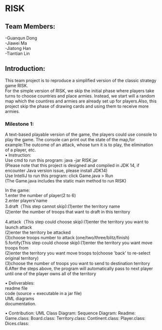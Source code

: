 # RISK

## Team Members:
-Guanqun Dong  
-Jiawei Ma  
-Jiatong Han  
-Tiantian Lin  

## Introduction:
This team project is to reproduce a simplified version of the classic strategy game RISK.    
For the simple version of RISK, we skip the initial phase where players take turns to choose countries and place armies. Instead, we start will a random map which the countires and armies are already set up for players.Also, this project skip the phase of drawing cards and using them to receive more armies.  

### Milestone 1:  
A text-based playable version of the game, the players could use console to play the game. The console can print out the state of the map,for example:The outcome of an attack, whose turn it is to play, the elimination of a player, etc.     
• Instruction:    
Use cmd  to run this program: java -jar RISK.jar      
(Please note that this project is designed and compiled in JDK 14, if encounter Java version issue, please install JDK14)    
Use IntelliJ to run this program: click Game.java > Run    
(The Game.java includes the static main method to run RISK)    
  
In the game:   
1.enter the number of player(2 to 6)     
2.enter players'name      
3.draft（This step cannot skip):(1)enter the territory name      
                                (2)enter the number of troops that want to draft in this territory       
         
4.attack（This step could choose skip):(1)enter the territory you want to launch attack    
                                       (2)enter the territory be attacked    
                                       (3)choose troops number to attack (one/two/three/blitz/finish)    
5.fortify(This step could choose skip):(1)enter the territory you want move troops from    
                                       (2)enter the territory you want move troops to(choose 'back' to re-select original territory)   
                                       (3)choose the number of troops you want to send to destination territory    
6.After the steps above, the program will automatically pass to next player until one of the player owns all of the territory  

• Deliverables:   
readme file   
code (source + executable in a jar file)   
UML diagrams   
documentation. 

• Contribution:
UML Class Diagram:
Sequence Diagram:
Readme:
Game.class:
Board.class:
Territory.class:
Continent.class:
Player.class:
Dices.class:


